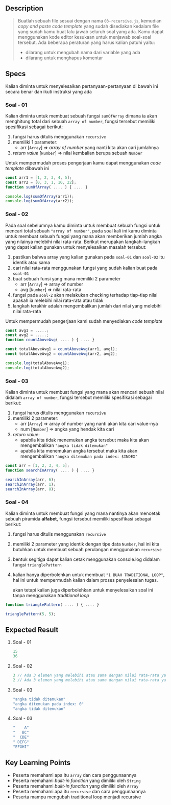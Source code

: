 ## Description

> Buatlah sebuah file sesuai dengan nama `03-recursive.js`, kemudian _copy and paste code template_ yang sudah disediakan kedalam file yang sudah kamu buat lalu jawab seluruh soal yang ada. Kamu dapat menggunakan kode editor kesukaan untuk menjawab soal-soal tersebut. Ada beberapa peraturan yang harus kalian patuhi yaitu:
>
> - dilarang untuk mengubah nama dari variable yang ada
> - dilarang untuk menghapus komentar

## Specs

Kalian diminta untuk menyelesaikan pertanyaan-pertanyaan di bawah ini secara benar dan ikuti instruksi yang ada

### Soal - 01

Kalian diminta untuk membuat sebuah fungsi `sumOfArray` dimana ia akan menghitung total dari sebuah `array of number`, fungsi tersebut memiliki spesifikasi sebagai berikut:

1. fungsi harus ditulis menggunakan `recursive`
2. memiliki 1 parameter:
   - arr [`Array`] => _array of number_ yang nanti kita akan cari jumlahnya
3. _return value_ [`Number`] => nilai kembalian berupa sebuah `Number`

Untuk mempermudah proses pengerjaan kamu dapat menggunakan _code template_ dibawah ini

```Javascript
const arr1 = [1, 2, 3, 4, 5];
const arr2 = [0, 3, 1, 10, 22];
function sumOfArray( .... ) { .... }

console.log(sumOfArray(arr1));
console.log(sumOfArray(arr2));
```

### Soal - 02

Pada soal sebelumnya kamu diminta untuk membuat sebuah fungsi untuk mencari total sebuah `"array of number"`, pada soal kali ini kamu diminta untuk membuat sebuah fungsi yang mana akan memberikan jumlah angka yang nilainya melebihi nilai rata-rata. Berikut merupakan langkah-langkah yang dapat kalian gunakan untuk menyelesaikan masalah tersebut:

1. pastikan bahwa array yang kalian gunakan pada `soal-01` dan `soal-02` itu identik atau sama
2. cari nilai rata-rata menggunakan fungsi yang sudah kalian buat pada `soal-01`
3. buat sebuah funsi yang mana memiliki 2 parameter
   - arr [`Array`] => array of number
   - avg [`Number`] => nilai rata-rata
4. fungsi pada `soal-2` akan melakukan checking terhadap tiap-tiap nilai apakah ia melebihi nilai rata-rata atau tidak
5. langkah terakhir adalah mengembalikan jumlah dari nilai yang melebihi nilai rata-rata

Untuk mempermudah pengerjaan kami sudah menyediakan _code template_

```Javascript
const avg1 = .....;
const avg2 = .....;
function countAboveAvg( .... ) { .... }

const totalAboveAvg1 = countAboveAvg(arr1, avg1);
const totalAboveAvg2 = countAboveAvg(arr2, avg2);

console.log(totalAboveAvg1);
console.log(totalAboveAvg2);
```

### Soal - 03

Kalian diminta untuk membuat fungsi yang mana akan mencari sebuah nilai didalam `array of number`, fungsi tersebut memiliki spesifikasi sebagai berikut:

1. fungsi harus ditulis menggunakan `recursive`
2. memiliki 2 parameter:
   - arr [`Array`] => array of number yang nanti akan kita cari value-nya
   - num [`Number`] => angka yang hendak kita cari
3. _return value_:
   - apabila kita tidak menemukan angka tersebut maka kita akan mengembalikan `"angka tidak ditemukan"`
   - apabila kita menemukan angka tersebut maka kita akan mengembalikan `"angka ditemukan pada index: $INDEX"`

```Javascript
const arr = [1, 2, 3, 4, 5];
function searchInArray( .... ) { .... }

searchInArray(arr, 6);
searchInArray(arr, 1);
searchInArray(arr, 8);
```

### Soal - 04

Kalian diminta untuk membuat fungsi yang mana nantinya akan mencetak sebuah piramida **alfabet**, fungsi tersebut memiliki spesifikasi sebagai berikut:

1. fungsi harus ditulis menggunakan `recursive`
2. memiliki 2 parameter yang identik dengan tipe data `Number`, hal ini kita butuhkan untuk membuat sebuah perulangan menggunakan `recursive`
3. bentuk segitiga dapat kalian cetak menggunakan console.log didalam fungsi `trianglePattern`
4. kalian hanya diperbolehkan untuk membuat `"1 BUAH TRADITIONAL LOOP"`, hal ini untuk mempermudah kalian dalam proses penyelesaian tugas.

   akan tetapi kalian juga diperbolehkan untuk menyelesaikan soal ini tanpa menggunakan _traditional loop_

```Javascript
function trianglePattern( .... ) { .... }

trianglePattern(5, 5);
```

## Expected Result

1. Soal - 01
   ```Javascript
   15
   36
   ```
2. Soal - 02
   ```Javascript
   3 // Ada 3 elemen yang melebihi atau sama dengan nilai rata-rata yaitu 3, 4, dan 5
   2 // Ada 3 elemen yang melebihi atau sama dengan nilai rata-rata yaitu 10 dan 22
   ```
3. Soal - 03
   ```Javascript
   "angka tidak ditemukan"
   "angka ditemukan pada index: 0"
   "angka tidak ditemukan"
   ```
4. Soal - 03
   ```Javascript
   "    A"
   "   BC"
   "  CDE"
   " DEFG"
   "EFGHI"
   ```

## Key Learning Points

- Peserta memahami apa itu `array` dan cara penggunaannya
- Peserta memahami _built-in function_ yang dimiliki oleh `String`
- Peserta memahami _built-in function_ yang dimiliki oleh `Array`
- Peserta memahami apa itu `recursive` dan cara penggunaannya
- Peserta mampu mengubah traditional loop menjadi recursive
